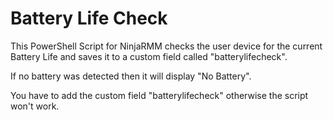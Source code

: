 
# Battery Life Check

This PowerShell Script for NinjaRMM checks the user device for the current Battery Life and saves it to a custom field called "batterylifecheck".

If no battery was detected then it will display "No Battery".


You have to add the custom field "batterylifecheck" otherwise the script won't work.
